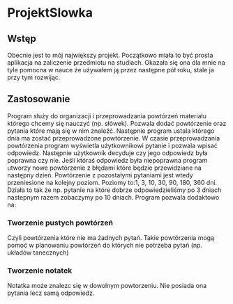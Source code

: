 # ProjektSlowka

## Wstęp
Obecnie jest to mój największy projekt. Początkowo miała to być prosta aplikacja na zaliczenie przedmiotu na studiach.
Okazała się ona dla mnie na tyle pomocna w nauce że używałem ją przez następne pół roku, stale ja przy tym rozwijąc.

## Zastosowanie
Program służy do organizacji i przeprowadzania powtórzeń materiału którego chcemy się nauczyć (np. słówek). Pozwala
dodać powtórzenie oraz pytania które mają się w nim znaleźć. Następnie
program ustala którego dnia ma zostać przeprowadzone powtórzenie. W czasie
przeprowadzania powtórzenia program wyświetla użytkownikowi pytanie i
pozwala wpisać odpowiedz. Następnie użytkownik decyduje czy jego
odpowiedz była poprawna czy nie. Jeśli któraś odpowiedz była niepoprawna
program utworzy nowe powtórzenie z błędami które będzie przewidziane na
następny dzień. Powtórzenie z pozostałymi pytaniami jest wtedy przeniesione
na kolejny poziom. Poziomy to:1, 3, 10, 30, 90, 180, 360 dni. Działa to tak że np. pytanie na które dobrze odpowiedzieliśmy po 
3 dniach nastepnym razem 
zobaczymy po 10 dniach.
Program pozwala dodaktowo na:
### Tworzenie pustych powtórzeń
Czyli powtórzenia które nie ma żadnych pytań. Takie powtórzenia mogą pomoć w planowaniu powtórzeń do których nie potrzeba pytań 
(np. układów tanecznych)
### Tworzenie notatek
Notatka może znalezc się w dowolnym powtorzeniu. Nie posiada ona pytania lecz samą odpowiedz.



